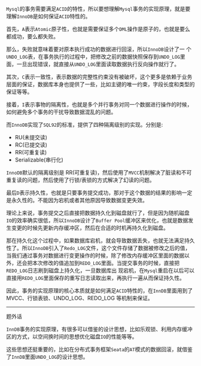 `Mysql`的事务需要满足`ACID`的特性，所以要想理解`Mysql`事务的实现原理，就是要理解`InnoDB`是如何保证`ACID`特性的。

首先，`A`表示`Atomic`原子性，也就是需要保证多个`DML`操作是原子的，也就是要么都成功，要么都失败。

那么，失败就意味着要对原本执行成功的数据进行回滚，所以`InnoDB`设计了一 个`UNDO_LOG`表，在事务执行的过程中，把修改之前的数据快照保存到`UNDO_LOG`里面，一旦出现错误，就直接从`UNDO_LOG`里面读取数据执行反向操作就行了。

其次，`C`表示一致性，表示数据的完整性约束没有被破坏，这个更多是依赖于业务层面的保证，数据库本身也提供了一些，比如主键的唯一约束，字段长度和类型的保证等等。

接着，`I`表示事物的隔离性，也就是多个并行事务对同一个数据进行操作的时候，如何避免多个事务的干扰导致数据混乱的问题。

而`InnoDB`实现了`SQL92`的标准，提供了四种隔离级别的实现。分别是: 
* RU(未提交读)
* RC(已提交读)
* RR(可重复读)
* Serializable(串行化)

`InnoDB`默认的隔离级别是 RR(可重复读)，然后使用了`MVCC`机制解决了脏读和不可重复读的问题，然后使用了行锁/表锁的方式解决了幻读的问题。 

最后`D`表示持久性，也就是只要事务提交成功，那对于这个数据的结果的影响一定是永久性的。不能因为宕机或者其他原因导致数据变更失效。

理论上来说，事务提交之后直接把数据持久化到磁盘就行了，但是因为随机磁盘`IO`的效率确实很低，所以`InnoDB`设计了`Buffer Pool`缓冲区来优化，也就是数据发生变更的时候先更新内存缓冲区，然后在合适的时机再持久化到磁盘。

那在持久化这个过程中，如果数据库宕机，就会导致数据丢失，也就无法满足持久性了。所以`InnoDB`引入了`Redo_LOG`文件，这个文件存储了数据被修改之后的值，当我们通过事务对数据进行变更操作的时候，除了修改内存缓冲区里面的数据以外，还会把本次修改的值追加到`REDO_LOG`里面。当提交事务的时候，直接把`REDO_LOG`日志刷到磁盘上持久化，一旦数据库出 现宕机，在`Mysql`重启在以后可以直接用`REDO_LOG`里面保存的重写日志读取出来，再执行一遍从而保证持久性。

因此，事务的实现原理的核心本质就是如何满足`ACID`特性的，在`InnDB`里面用到了 MVCC、行锁表锁、UNDO_LOG、REDO_LOG 等机制来保证。

---
题外话

`InnDB`事务的实现原理，有很多可以借鉴的设计思想，比如乐观锁、利用内存缓冲区的方式，以空间换时间的思想优化磁盘`IO`的性能等等。

这些思想还挺重要的，比如在分布式事务框架`Seata`的`AT`模式的数据回滚，就借鉴了`InnDB`里面`UNDO_LOG`的设计思想。

